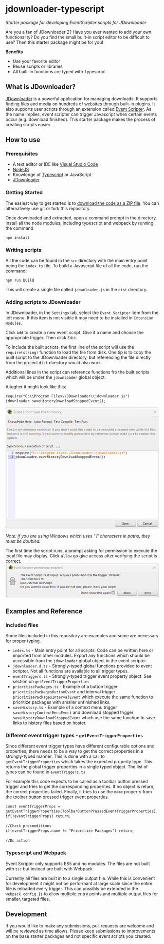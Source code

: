 # jdownloader-typescript
*Starter package for developing EventScripter scripts for JDownloader*


Are you a fan of JDownloader 2? Have you ever wanted to add your own functionality? Do you find the small built-in script editor to be difficult to use? Then this starter package might be for you!

**Benefits**
- Use your favorite editor
- Reuse scripts or libraries
- All built-in functions are typed with Typescript

## What is JDownloader?
[JDownloader](https://jdownloader.org/) is a powerful application for managing downloads. It supports finding files and media on hundreds of websites through built-in plugins. It also supports user scripts through an extension called [Event Scripter](https://support.jdownloader.org/Knowledgebase/Article/View/what-is-the-event-scripter/21). As the name implies, event scripter can trigger Javascript when certain events occur (e.g. download finished). This starter package makes the process of creating scripts easier.

## How to use

### Prerequisites 
- A text editor or IDE like [Visual Studio Code](https://code.visualstudio.com/)
- [NodeJS](https://nodejs.dev/)
- Knowledge of [Typescript](https://www.typescriptlang.org/) or JavaScript
- [JDownloader](https://jdownloader.org/)

### Getting Started
The easiest way to get started is to [download the code as a ZIP file](https://github.com/matthewmmorrow/jdownloader-typescript/archive/refs/heads/main.zip). You can alternatively use git or fork this repository.

Once downloaded and extracted, open a command prompt in the directory. Install all the node modules, including typescript and webpack by running the command:
```
npm install
```

### Writing scripts
All the code can be found in the `src` directory with the main entry point being the `index.ts` file. To build a Javascript file of all the code, run the command:
```
npm run build
```

This will create a single file called `jdownloader.js` in the `dist` directory. 

### Adding scripts to JDownloader
In JDownloader, in the `Settings` tab, select the `Event Scripter` item from the left menu. If this item is not visible it may need to be installed in `Extension Modules`.

Click `Add` to create a new event script. Give it a name and choose the appropriate trigger. Then click `Edit`. 

To include the built scripts, the first line of the script will use the `require(string)` function to load the file from disk. One tip is to copy the built script to the JDownloader directory, but referencing the file directly from the project `dist` directory would also work.

Additional lines in the script can reference functions fro the built scripts which will be under the `jdownloader` global object.

Altogher it might look like this:
```
require("C:\\Program Files\\JDownloader\\jdownloader.js")
jdownloader.saveHistoryDownloadStoppedEvent();
```

![Code example in JDownloader script editor](add-script.png)

*Note: if you are using Windows which uses "\\" characters in paths, they must be doubled.*

The first time the script runs, a prompt asking for permission to execute the local file may display. Click `allow` go give access after verifying the script is correct.
![Event Scripter permissions required!](warning.png)

## Examples and Reference
### Included files
Some files included in this repository are examples and some are necessary for proper typing.

- `index.ts` - Main entry point for all scripts. Code can be written here or imported from other modules. Export any functions which should be accessible from the `jdownloader` global object in the event scripter.
- `jdownloader.d.ts` - Strongly-typed global functions provided to event scripter. Not all functions are available to all trigger types.
- `eventTriggers.ts` - Strongly-typed trigger event property object. See section on `getEventTriggerProperties`
- `prioritizePackages.ts` - Example of a button trigger `prioritizePackagesButtonEvent` and interval trigger `prioritizePackagesIntervalEvent` which execute the same function to prioritize packages with smaller unfinished links.
- `saveHistory.ts` - Example of a context menu trigger `saveHistoryContextMenuEvent` and download stopped trigger `saveHistoryDownloadStoppedEvent` which use the same function to save links to history files based on hoster.

### Different event trigger types - `getEventTriggerProperties`
Since different event trigger types have different configurable options and properties, there needs to be a way to get the correct properties in a strongly-typed manner. This is done with a call to `getEventTriggerProperties` which takes the expected property type. This returns the global trigger properties in a single typed object. The list of types can be found in `eventTriggers.ts`

For example this code expects to be called as a toolbar button pressed trigger and tries to get the corresponding properites. If no object is return, the correct properties failed. Finally, it tries to use the `name` property from the toolbar button pressed trigger event properties.
```
const eventTriggerProps = getEventTriggerProperties(ToolbarButtonPressedEventTriggerProperties);
if(!eventTriggerProps) return;

//Check preconditions
if(eventTriggerProps.name != "Prioritize Packages") return;

//Do action
```

### Typescript and Webpack
Event Scripter only supports ES5 and no modules. The files are not built with `tsc` but instead are built with Webpack.

Currently all files are built in to a single output file. While this is convenient for development it might not be performant at large scale since the entire file is reloaded every trigger. This can possibly be extended in the `webpack.config.js` to allow multiple entry points and multiple output files for smaller, targeted files.

## Development
If you would like to make any submissions, pull requests are welcome and will be reviewed as time allows. Please keep submissions to improvements on the base starter packages and not specific event scripts you created.